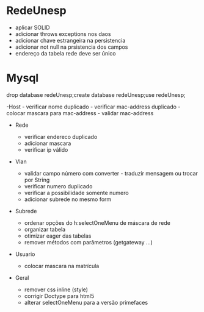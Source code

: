 # RedeUnesp

- aplicar SOLID
- adicionar throws exceptions nos daos
- adicionar chave estrangeira na persistencia
- adicionar not null na prsistencia dos campos
- endereço da tabela rede deve ser único

# Mysql
drop database redeUnesp;create database redeUnesp;use redeUnesp;

-Host
    - verificar nome duplicado
    - verificar mac-address duplicado
    - colocar mascara para mac-address
    - validar mac-address

- Rede
    - verificar endereco duplicado
    - adicionar mascara
    - verificar ip válido

- Vlan
    - validar campo número com converter - traduzir mensagem ou trocar por String
    - verificar numero duplicado
    - verificar a possibilidade somente numero
    - adicionar subrede no mesmo form

- Subrede
    - ordenar opções do h:selectOneMenu de máscara de rede
    - organizar tabela
    - otimizar eager das tabelas
    - remover métodos com parâmetros (getgateway ...)

- Usuario
    - colocar mascara na matrícula

- Geral
    - remover css inline (style)
    - corrigir Doctype para html5
    - alterar selectOneMenu para a versão primefaces

